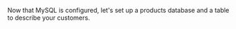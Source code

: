 Now that MySQL is configured, let's set up a products database and a table to describe your customers.
